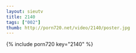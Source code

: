 ```yaml
--- 
layout: sieutv
title: 2140
tags: ["002"]
thumb: http://porn720.net/video/2140/poster.jpg
---
```

{% include porn720 key="2140" %} 
